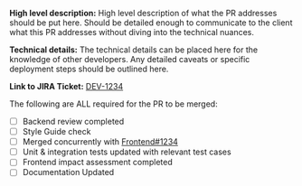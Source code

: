 **High level description:**
High level description of what the PR addresses should be put here. Should be detailed enough to communicate to the client what this PR addresses without diving into the technical nuances.

**Technical details:**
The technical details can be placed here for the knowledge of other developers. Any detailed caveats or specific deployment steps should be outlined here.

**Link to JIRA Ticket:**
[DEV-1234](https://federal-spending-transparency.atlassian.net/browse/DEV-1234)

The following are ALL required for the PR to be merged:
- [ ] Backend review completed
- [ ] Style Guide check
- [ ] Merged concurrently with [Frontend#1234](https://github.com/fedspendingtransparency/data-act-broker-web-app/pull/1234)
- [ ] Unit & integration tests updated with relevant test cases
- [ ] Frontend impact assessment completed
- [ ] Documentation Updated